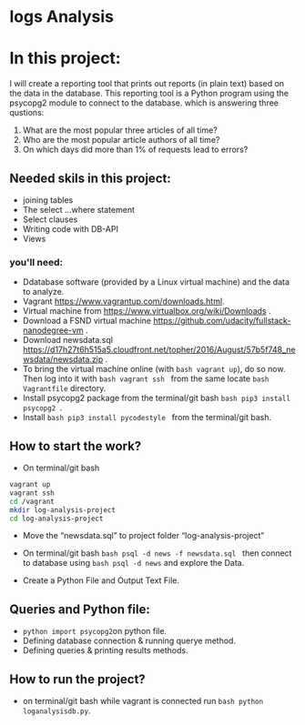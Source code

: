 # logs Analysis

# In this project:

I will create a reporting tool that prints out reports (in plain text) based on the data in the database. This reporting tool is a Python program using the psycopg2 module to connect to the database. which is answering three qustions:
1. What are the most popular three articles of all time? 
2. Who are the most popular article authors of all time?
3. On which days did more than 1% of requests lead to errors?

## Needed skils in this project:

- joining tables
- The select ...where statement
- Select clauses
- Writing code with DB-API
- Views

### you'll need:

- Ddatabase software (provided by a Linux virtual machine) and the data to analyze.
- Vagrant https://www.vagrantup.com/downloads.html.
- Virtual machine from https://www.virtualbox.org/wiki/Downloads .
- Download	a	FSND	virtual	machine https://github.com/udacity/fullstack-nanodegree-vm .
- Download newsdata.sql https://d17h27t6h515a5.cloudfront.net/topher/2016/August/57b5f748_newsdata/newsdata.zip	.
- To bring the virtual machine online (with ```bash vagrant up```), do so now. Then log into it with ```bash vagrant ssh ``` from the same locate ```bash Vagrantfile``` directory.
- Install psycopg2 package from the	terminal/git bash ```bash pip3 install psycopg2 ```.
- Install ```bash pip3 install pycodestyle ```  from the	terminal/git bash.

## How to start the work?

- On terminal/git bash
```bash cd vagrant
vagrant up
vagrant ssh
cd /vagrant
mkdir log-analysis-project
cd log-analysis-project 
```
- Move	the	“newsdata.sql”	to project	folder	“log-analysis-project”

- On terminal/git bash ```bash psql -d news -f newsdata.sql ``` then connect	to database	using ```bash psql -d news``` and explore	the	Data.

- Create	a	Python	File	and	Output	Text	File.

## Queries  and Python file:
- ```python import psycopg2```on python file.
- Defining database connection & running querye method.
- Defining queries  & printing results methods.

## How to run the project?
- on terminal/git bash while vagrant is connected run ```bash python loganalysisdb.py```.
